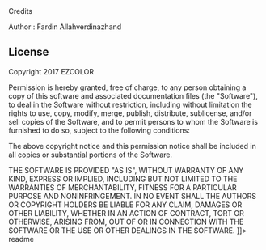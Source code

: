 <snippet>
  <content><![CDATA[
# ${1:ezcolor}
A simple lib for set text attribute to output, like foreground and background color, bold, underline
## Installation
pip3 install ezcolor
## Usage
```python
from ezcolor import cprint
cp = cprint()
cp('Hello World!', foreground='blue', background='yellow', underline=True, bold=True)
```
Inline-style: 
![alt text](https://github.com/0x0ptim0us/images/raw/master/image1.png "ezcolor 1")

## Credits
Author : Fardin Allahverdinazhand
## License
Copyright 2017 EZCOLOR

Permission is hereby granted, free of charge, to any person obtaining a copy of this software and associated documentation files (the "Software"), to deal in the Software without restriction, including without limitation the rights to use, copy, modify, merge, publish, distribute, sublicense, and/or sell copies of the Software, and to permit persons to whom the Software is furnished to do so, subject to the following conditions:

The above copyright notice and this permission notice shall be included in all copies or substantial portions of the Software.

THE SOFTWARE IS PROVIDED "AS IS", WITHOUT WARRANTY OF ANY KIND, EXPRESS OR IMPLIED, INCLUDING BUT NOT LIMITED TO THE WARRANTIES OF MERCHANTABILITY, FITNESS FOR A PARTICULAR PURPOSE AND NONINFRINGEMENT. IN NO EVENT SHALL THE AUTHORS OR COPYRIGHT HOLDERS BE LIABLE FOR ANY CLAIM, DAMAGES OR OTHER LIABILITY, WHETHER IN AN ACTION OF CONTRACT, TORT OR OTHERWISE, ARISING FROM, OUT OF OR IN CONNECTION WITH THE SOFTWARE OR THE USE OR OTHER DEALINGS IN THE SOFTWARE.
]]></content>
  <tabTrigger>readme</tabTrigger>
</snippet>
